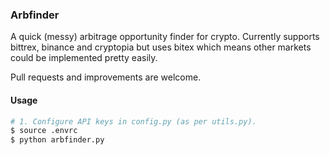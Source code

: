 ### Arbfinder
A quick (messy) arbitrage opportunity finder for crypto. Currently supports bittrex, binance and cryptopia but uses bitex which means other markets could be implemented pretty easily.

Pull requests and improvements are welcome.

#### Usage
```bash
# 1. Configure API keys in config.py (as per utils.py).
$ source .envrc
$ python arbfinder.py
```